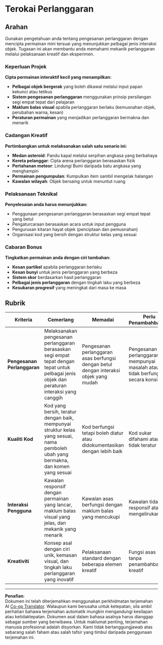 <!--
CO_OP_TRANSLATOR_METADATA:
{
  "original_hash": "124efddbb65166cddb38075ad6dae324",
  "translation_date": "2025-10-24T14:41:08+00:00",
  "source_file": "6-space-game/4-collision-detection/assignment.md",
  "language_code": "ms"
}
-->
# Terokai Perlanggaran

## Arahan

Gunakan pengetahuan anda tentang pengesanan perlanggaran dengan mencipta permainan mini tersuai yang menunjukkan pelbagai jenis interaksi objek. Tugasan ini akan membantu anda memahami mekanik perlanggaran melalui pelaksanaan kreatif dan eksperimen.

### Keperluan Projek

**Cipta permainan interaktif kecil yang menampilkan:**
- **Pelbagai objek bergerak** yang boleh dikawal melalui input papan kekunci atau tetikus
- **Sistem pengesanan perlanggaran** menggunakan prinsip persilangan segi empat tepat dari pelajaran
- **Maklum balas visual** apabila perlanggaran berlaku (kemusnahan objek, perubahan warna, kesan)
- **Peraturan permainan** yang menjadikan perlanggaran bermakna dan menarik

### Cadangan Kreatif

**Pertimbangkan untuk melaksanakan salah satu senario ini:**
- **Medan asteroid**: Pandu kapal melalui serpihan angkasa yang berbahaya
- **Kereta pelanggar**: Cipta arena perlanggaran berasaskan fizik
- **Pertahanan meteor**: Lindungi Bumi daripada batu angkasa yang menghampiri
- **Permainan pengumpulan**: Kumpulkan item sambil mengelak halangan
- **Kawalan wilayah**: Objek bersaing untuk menuntut ruang

### Pelaksanaan Teknikal

**Penyelesaian anda harus menunjukkan:**
- Penggunaan pengesanan perlanggaran berasaskan segi empat tepat yang betul
- Pengaturcaraan berasaskan acara untuk input pengguna
- Pengurusan kitaran hayat objek (penciptaan dan pemusnahan)
- Organisasi kod yang bersih dengan struktur kelas yang sesuai

### Cabaran Bonus

**Tingkatkan permainan anda dengan ciri tambahan:**
- **Kesan partikel** apabila perlanggaran berlaku
- **Kesan bunyi** untuk jenis perlanggaran yang berbeza
- **Sistem skor** berdasarkan hasil perlanggaran
- **Pelbagai jenis perlanggaran** dengan tingkah laku yang berbeza
- **Kesukaran progresif** yang meningkat dari masa ke masa

## Rubrik

| Kriteria | Cemerlang | Memadai | Perlu Penambahbaikan |
|----------|-----------|----------|-----------------------|
| **Pengesanan Perlanggaran** | Melaksanakan pengesanan perlanggaran berasaskan segi empat tepat dengan tepat untuk pelbagai jenis objek dan peraturan interaksi yang canggih | Pengesanan perlanggaran asas berfungsi dengan betul dengan interaksi objek yang mudah | Pengesanan perlanggaran mempunyai masalah atau tidak berfungsi secara konsisten |
| **Kualiti Kod** | Kod yang bersih, teratur dengan baik, mempunyai struktur kelas yang sesuai, nama pemboleh ubah yang bermakna, dan komen yang sesuai | Kod berfungsi tetapi boleh diatur atau didokumentasikan dengan lebih baik | Kod sukar difahami atau tidak teratur |
| **Interaksi Pengguna** | Kawalan responsif dengan permainan yang lancar, maklum balas visual yang jelas, dan mekanik yang menarik | Kawalan asas berfungsi dengan maklum balas yang mencukupi | Kawalan tidak responsif atau mengelirukan |
| **Kreativiti** | Konsep asal dengan ciri unik, kemasan visual, dan tingkah laku perlanggaran yang inovatif | Pelaksanaan standard dengan beberapa elemen kreatif | Fungsi asas tanpa penambahbaikan kreatif |

---

**Penafian**:  
Dokumen ini telah diterjemahkan menggunakan perkhidmatan terjemahan AI [Co-op Translator](https://github.com/Azure/co-op-translator). Walaupun kami berusaha untuk ketepatan, sila ambil perhatian bahawa terjemahan automatik mungkin mengandungi kesilapan atau ketidaktepatan. Dokumen asal dalam bahasa asalnya harus dianggap sebagai sumber yang berwibawa. Untuk maklumat penting, terjemahan manusia profesional adalah disyorkan. Kami tidak bertanggungjawab atas sebarang salah faham atau salah tafsir yang timbul daripada penggunaan terjemahan ini.